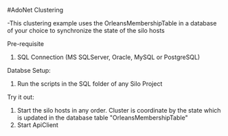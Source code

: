 #AdoNet Clustering

-This clustering example uses the OrleansMembershipTable in a database of your choice to synchronize the state of the silo hosts

Pre-requisite
1) SQL Connection (MS SQLServer, Oracle, MySQL or PostgreSQL)

Databse Setup:
1) Run the scripts in the SQL folder of any Silo Project

Try it out:
1) Start the silo hosts in any order. Cluster is coordinate by the state which is updated in the database table "OrleansMembershipTable"
2) Start ApiClient

